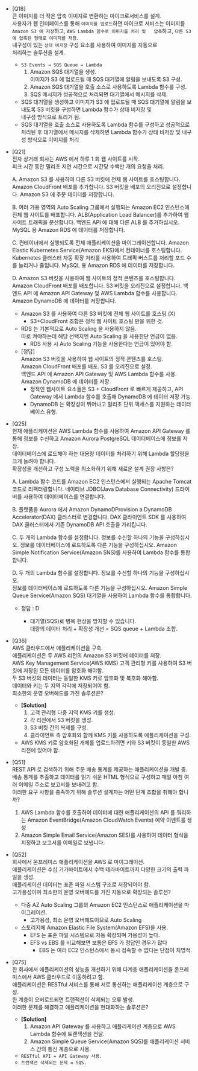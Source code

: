   

- [Q18]  
    큰 이미지를 더 작은 압축 이미지로 변환하는 마이크로서비스를 설계.  
    사용자가 웹 인터페이스를 통해 `이미지를 업로드`하면 마이크로 서비스는 이미지를 `Amazon S3 에 저장`하고, `AWS Lambda 함수로 이미지를 처리 및   압축`하고, `다른 S3 에 압축된 형태로 이미지를 저장`.  
    내구성이 있는 `상태 비저장` 구성 요소를 사용하여 이미지를 자동으로  
    처리하는 솔루션을 설계.
    - `S3 Events → SQS Queue → Lambda`
        1. Amazon SQS 대기열을 생성.  
            이미지가 S3 에 업로드될 때 SQS 대기열에 알림을 보내도록 S3 구성.
        2. Amazon SQS 대기열을 호출 소스로 사용하도록 Lambda 함수를 구성.
        3. SQS 메시지가 성공적으로 처리되면 대기열에서 메시지를 삭제.
    - SQS 대기열을 생성하고 이미지가 S3 에 업로드될 때 SQS 대기열에 알림을 보내도록 S3 버킷을 구성하면 Lambda 함수가 상태 비저장 및  
        내구성 방식으로 트리거 됨.
    - SQS 대기열을 호출 소스로 사용하도록 Lambda 함수를 구성하고 성공적으로 처리된 후 대기열에서 메시지를 삭제하면 Lambda 함수가 상태 비저장 및 내구성 방식으로 이미지를 처리

  

- [Q21]  
    전자 상거래 회사는 AWS 에서 하루 1 회 웹 사이트를 시작.  
    피크 시간 동안 밀리초 지연 시간으로 시간당 수백만 개의 요청을 처리.  
      
    A. Amazon S3 를 사용하여 다른 S3 버킷에 전체 웹 사이트를 호스팅합니다. Amazon CloudFront 배포를 추가합니다. S3 버킷을 배포의 오리진으로 설정합니다. Amazon S3 에 주문 데이터를 저장합니다.  
      
    B. 여러 가용 영역의 Auto Scaling 그룹에서 실행되는 Amazon EC2 인스턴스에 전체 웹 사이트를 배포합니다. ALB(Application Load Balancer)를 추가하여 웹 사이트 트래픽을 분산합니다. 백엔드 API 에 대해 다른 ALB 를 추가하십시오. MySQL 용 Amazon RDS 에 데이터를 저장합니다.  
      
    C. 컨테이너에서 실행되도록 전체 애플리케이션을 마이그레이션합니다. Amazon Elastic Kubernetes Service(Amazon EKS)에서 컨테이너를 호스팅합니다. Kubernetes 클러스터 자동 확장 처리를 사용하여 트래픽 버스트를 처리할 포드 수를 늘리거나 줄입니다. MySQL 용 Amazon RDS 에 데이터를 저장합니다.  
      
    D. Amazon S3 버킷을 사용하여 웹 사이트의 정적 콘텐츠를 호스팅합니다. Amazon CloudFront 배포를 배포합니다. S3 버킷을 오리진으로 설정합니다. 백엔드 API 에 Amazon API Gateway 및 AWS Lambda 함수를 사용합니다. Amazon DynamoDB 에 데이터를 저장합니다.  
    - Amazon S3 를 사용하여 다른 S3 버킷에 전체 웹 사이트를 호스팅 (X)
        - S3+CloudFront 조합은 정적 웹 사이트 호스팅 만을 위한 것.
    - RDS 는 기본적으로 Auto Scaling 을 사용하지 않음.  
        따로 켜야하는데 해당 선택지엔 Auto Scaling 을 사용한단 언급이 없음.
        - RDS 사용 시 Auto Scaling 기능을 사용한다는 언급이 있어야 함.
    - [정답]  
        Amazon S3 버킷을 사용하여 웹 사이트의 정적 콘텐츠를 호스팅.  
        Amazon CloudFront 배포를 배포. S3 를 오리진으로 설정.  
        백엔드 API 에 Amazon API Gateway 및 AWS Lambda 함수를 사용. Amazon DynamoDB 에 데이터를 저장.
        - 정적인 웹사이트 요소들은 S3 + CloudFront 로 빠르게 제공하고, API Gateway 에서 Lambda 함수를 호출해 DynamoDB 에 데이터 저장 가능.
        - DynamoDB 는 확장성이 뛰어나고 밀리초 단위 액세스를 지원하는 데이터베이스 유형.
- [Q25]  
    현재 애플리케이션은 AWS Lambda 함수를 사용하여 Amazon API Gateway 를 통해 정보를 수신하고 Amazon Aurora PostgreSQL 데이터베이스에 정보를 저장.  
    데이터베이스에 로드해야 하는 대용량 데이터를 처리하기 위해 Lambda 할당량을 크게 늘려야 합니다.  
    확장성을 개선하고 구성 노력을 최소화하기 위해 새로운 설계 권장 사항은?  
      
    A. Lambda 함수 코드를 Amazon EC2 인스턴스에서 실행되는 Apache Tomcat 코드로 리팩터링합니다. 네이티브 JDBC(Java Database Connectivity) 드라이버를 사용하여 데이터베이스를 연결합니다.  
      
    B. 플랫폼을 Aurora 에서 Amazon DynamoDProvision a DynamoDB Accelerator(DAX) 클러스터로 변경합니다. DAX 클라이언트 SDK 를 사용하여 DAX 클러스터에서 기존 DynamoDB API 호출을 가리킵니다.  
      
    C. 두 개의 Lambda 함수를 설정합니다. 정보를 수신할 하나의 기능을 구성하십시오. 정보를 데이터베이스에 로드하도록 다른 기능을 구성하십시오. Amazon Simple Notification Service(Amazon SNS)를 사용하여 Lambda 함수를 통합합니다.  
      
    D. 두 개의 Lambda 함수를 설정합니다. 정보를 수신할 하나의 기능을 구성하십시오.  
    정보를 데이터베이스에 로드하도록 다른 기능을 구성하십시오. Amazon Simple Queue Service(Amazon SQS) 대기열을 사용하여 Lambda 함수를 통합합니다.
    
    - 정답 : D
        
        - 대기열(SQS)로 병목 현상을 방지할 수 있습니다.  
            대량의 데이터 처리 + 확장성 개선 = SQS queue + Lambda 조합.
        
          
        
    
      
    

  

- [Q36]  
    AWS 클라우드에서 애플리케이션을 구축.  
    애플리케이션은 두 AWS 리전의 Amazon S3 버킷에 데이터를 저장.  
    AWS Key Management Service(AWS KMS) 고객 관리형 키를 사용하여 S3 버킷에 저장된 모든 데이터를 암호화 해야함.  
    두 S3 버킷의 데이터는 동일한 KMS 키로 암호화 및 복호화 해야함.  
    데이터와 키는 두 지역 각각에 저장되어야 함.  
    최소한의 운영 오버헤드를 가진 솔루션은?
    - **[Solution]**
        1. 고객 관리형 다중 지역 KMS 키를 생성.
        2. 각 리전에서 S3 버킷을 생성.
        3. S3 버킷 간의 복제를 구성.
        4. 클라이언트 측 암호화와 함께 KMS 키를 사용하도록 애플리케이션을 구성.
    - AWS KMS 키로 암호화된 개체를 업로드하려면 키와 S3 버킷이 동일한 AWS 리전에 있어야 함.

  

- [Q51]  
    REST API 로 검색하기 위해 주문 배송 통계를 제공하는 애플리케이션을 개발 중.  
    배송 통계를 추출하고 데이터를 읽기 쉬운 HTML 형식으로 구성하고 매일 아침 여러 이메일 주소로 보고서를 보내려고 함.  
    이러한 요구 사항을 충족하기 위해 솔루션 설계자는 어떤 단계 조합을 취해야 합니까?  
    1. AWS Lambda 함수를 호출하여 데이터에 대한 애플리케이션의 API 를 쿼리하는 Amazon EventBridge(Amazon CloudWatch Events) 예약 이벤트를 생성
    2. Amazon Simple Email Service(Amazon SES)를 사용하여 데이터 형식을 지정하고 보고서를 이메일로 보냅니다.
- [Q52]  
    회사에서 온프레미스 애플리케이션을 AWS 로 마이그레이션.  
    애플리케이션은 수십 기가바이트에서 수백 테라바이트까지 다양한 크기의 출력 파일을 생성.  
    애플리케이션 데이터는 표준 파일 시스템 구조로 저장되어야 함.  
    고가용성이며 최소한의 운영 오버헤드를 가진 자동으로 확장되는 솔루션?
    - 다중 AZ Auto Scaling 그룹의 Amazon EC2 인스턴스로 애플리케이션을 마이그레이션.
        - 고가용성, 최소 운영 오버헤드이므로 Auto Scaling
    - 스토리지에 Amazon Elastic File System(Amazon EFS)을 사용.
        - EFS 는 표준 파일 시스템으로 자동 확장되며 가용성이 높다.
        - EFS vs EBS 를 비교해보면 보통은 EFS 가 정답인 경우가 많다
            - EBS 는 여러 EC2 인스턴스에서 동시 접속할 수 없다는 단점이 치명적.

  

- [Q75]  
    한 회사에서 애플리케이션의 성능을 개선하기 위해 다계층 애플리케이션을 온프레미스에서 AWS 클라우드로 이동하려고 함.  
    애플리케이션은 RESTful 서비스를 통해 서로 통신하는 애플리케이션 계층으로 구성.  
    한 계층이 오버로드되면 트랜잭션이 삭제되는 오류 발생.  
    이러한 문제를 해결하고 애플리케이션을 현대화하는 솔루션은?
    - **[Solution]**
        1. Amazon API Gateway 를 사용하고 애플리케이션 계층으로 AWS Lambda 함수에 트랜잭션을 전달.
        2. Amazon Simple Queue Service(Amazon SQS)를 애플리케이션 서비스 간의 통신 계층으로 사용.
    - `RESTful API = API Gateway 사용.`
    - `트랜잭션 삭제되는 문제 = SQS.`